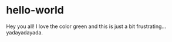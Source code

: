 # hello-world
Hey you all!
I love the color green and this is just a bit frustrating...
yadayadayada.

